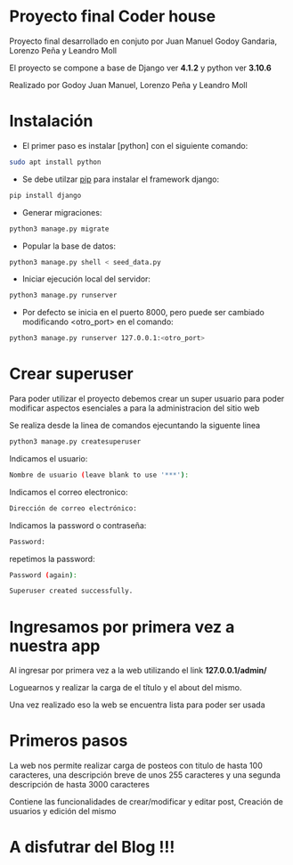 # Proyecto final Coder house
Proyecto final desarrollado en conjuto por Juan Manuel Godoy Gandaria, Lorenzo Peña y Leandro Moll

El proyecto se compone a base de Django ver **4.1.2** y python ver **3.10.6**



 Realizado por Godoy Juan Manuel, Lorenzo Peña y Leandro Moll

# Instalación

- El primer paso es instalar [python] con el siguiente comando:

```bash
sudo apt install python
```

- Se debe utilzar [pip](https://pip.pypa.io/en/stable/) para instalar el framework django:

```bash
pip install django
```

- Generar migraciones:

```bash
python3 manage.py migrate
```

- Popular la base de datos:

```bash
python3 manage.py shell < seed_data.py
```

- Iniciar ejecución local del servidor:

```bash
python3 manage.py runserver
```

- Por defecto se inicia en el puerto 8000, pero puede ser cambiado modificando <otro_port> en el comando:

```bash
python3 manage.py runserver 127.0.0.1:<otro_port>
```

# Crear superuser
Para poder utilizar el proyecto debemos crear un super usuario para poder modificar aspectos esenciales a para la administracion del sitio web

Se realiza desde la linea de comandos ejecuntando la siguente linea 

```bash
python3 manage.py createsuperuser
```

Indicamos el usuario:
```bash
Nombre de usuario (leave blank to use '***'):
```
Indicamos el correo electronico:
```bash
Dirección de correo electrónico:
```
Indicamos la password o contraseña:
```bash
Password: 
```

repetimos la password:
```bash
Password (again): 

Superuser created successfully.
```

# Ingresamos por primera vez a nuestra app
Al ingresar por primera vez a la web utilizando el link **127.0.0.1/admin/**

Loguearnos y realizar la carga de el título y el about del mismo. 

Una vez realizado eso la web se encuentra lista para poder ser usada

# Primeros pasos

La web nos permite realizar carga de posteos con titulo de hasta 100 caracteres,  una descripción breve de unos 255 caracteres y una segunda descripción de hasta 3000 caracteres


Contiene las funcionalidades de crear/modificar y editar post,
Creación de usuarios y edición del mismo

# A disfutrar del Blog !!!





